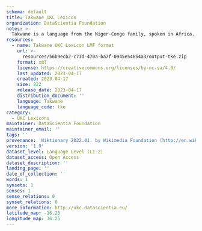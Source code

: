 ```yaml
---
schema: default
title: Takwane UKC Lexicon
organization: DataScientia Foundation
notes: >-
  Takwane is a language from the Niger-Congo family, spoken in Africa. The UKC Lexicon of Takwane is represented as a lexico-semantic network. It consists of words, word senses, synsets, as well as sense-level and synset-level relationships.
resources:
  - name: Takwane UKC Lexicon LMF format
    url: >-
      resources/56b9ecb2-c73d-470a-ba7f-0945e54654a3/output-tke.zip
    format: xml
    license: https://creativecommons.org/licenses/by-nc-sa/4.0/
    last_updated: 2023-04-17
    created: 2023-04-17
    size: 822
    release_date: 2023-04-17
    distribution_document: ''
    language: Takwane
    language_code: tke
category:
  - UKC Lexicons
maintainer: DataScientia Foundation
maintainer_email: ''
tags: ''
provenance: 'Wiktionary 2022.01. by Wikimedia Foundation (http://en.wiktionary.org); Princeton WordNet 2.1 by Princeton University (https://wordnet.princeton.edu)'
version: '1.0'
dataset_level: Language Level (L1-2)
dataset_access: Open Access
dataset_description: ''
landing_page: ''
date_of_collection: ''
words: 1
synsets: 1
senses: 1
sense_relations: 0
synset_relations: 0
more_information: http://ukc.datascientia.eu/
latitude_map: -16.23
longitude_map: 36.25
---
```

